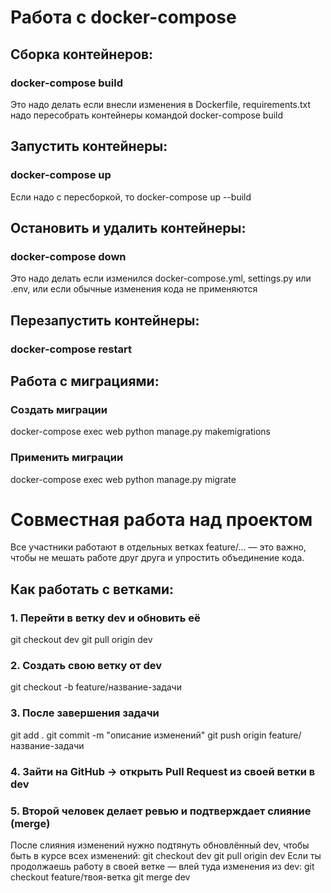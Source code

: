 # Работа с docker-compose
## Сборка контейнеров:
### docker-compose build
Это надо делать если внесли изменения в Dockerfile, requirements.txt надо пересобрать контейнеры командой docker-compose build
## Запустить контейнеры:
### docker-compose up
Если надо с пересборкой, то docker-compose up --build
## Остановить и удалить контейнеры:
### docker-compose down
Это надо делать если изменился docker-compose.yml, settings.py или .env, или если обычные изменения кода не применяются
## Перезапустить контейнеры:
### docker-compose restart
## Работа с миграциями:
### Создать миграции
docker-compose exec web python manage.py makemigrations
### Применить миграции
docker-compose exec web python manage.py migrate

# Совместная работа над проектом
Все участники работают в отдельных ветках feature/... — это важно, чтобы не мешать работе друг друга и упростить объединение кода.
## Как работать с ветками:
### 1. Перейти в ветку dev и обновить её
git checkout dev
git pull origin dev
### 2. Создать свою ветку от dev
git checkout -b feature/название-задачи
### 3. После завершения задачи
git add .
git commit -m "описание изменений"
git push origin feature/название-задачи
### 4. Зайти на GitHub → открыть Pull Request из своей ветки в dev
### 5. Второй человек делает ревью и подтверждает слияние (merge)
После слияния изменений нужно подтянуть обновлённый dev, чтобы быть в курсе всех изменений:
git checkout dev
git pull origin dev
Если ты продолжаешь работу в своей ветке — влей туда изменения из dev:
git checkout feature/твоя-ветка
git merge dev
